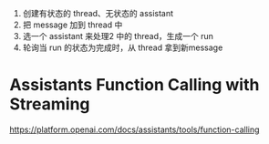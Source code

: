 1. 创建有状态的 thread、无状态的 assistant
2. 把 message 加到 thread 中
3. 选一个 assistant 来处理2 中的 thread，生成一个 run
4. 轮询当 run 的状态为完成时，从 thread 拿到新message


# Assistants Function Calling with Streaming
https://platform.openai.com/docs/assistants/tools/function-calling